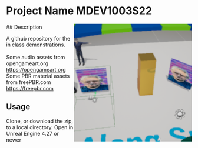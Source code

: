 # Project Name  MDEV1003S22
<img src="Saved/AutoScreenshot.png" width="320"  align="right" />
## Description

A github repository for the in class demonstrations.<br><br> 
Some audio assets from opengameart.org <br> https://opengameart.org <br>
Some PBR material assets from freePBR.com <br> https://freepbr.com

## Usage
Clone, or download the zip, to a local directory. Open in Unreal Engine 4.27 or newer

